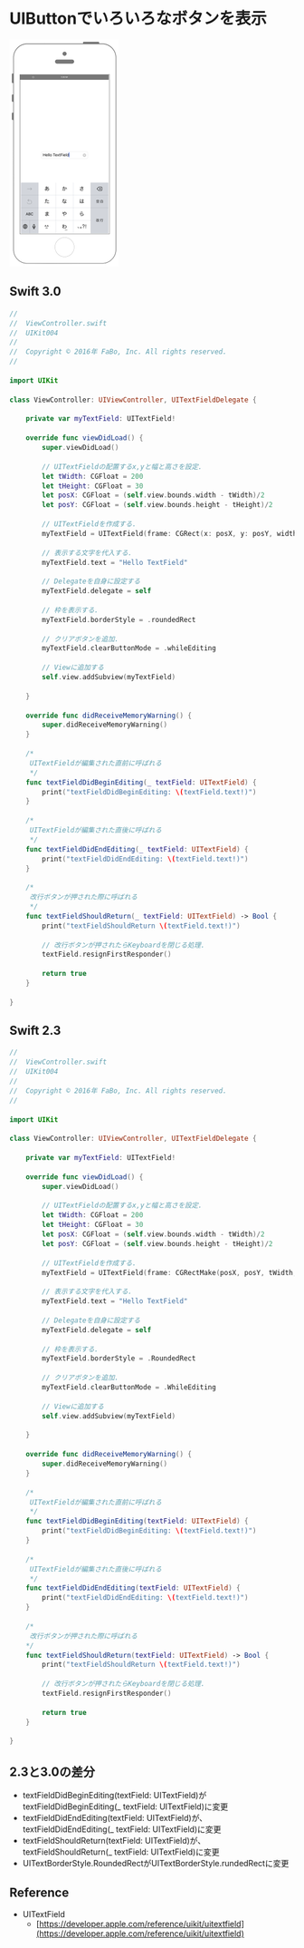 # UIButtonでいろいろなボタンを表示

![Preview uikit004](./img/uikit004.png)


## Swift 3.0

```swift
//
//  ViewController.swift
//  UIKit004
//
//  Copyright © 2016年 FaBo, Inc. All rights reserved.
//

import UIKit

class ViewController: UIViewController, UITextFieldDelegate {
    
    private var myTextField: UITextField!
    
    override func viewDidLoad() {
        super.viewDidLoad()
        
        // UITextFieldの配置するx,yと幅と高さを設定.
        let tWidth: CGFloat = 200
        let tHeight: CGFloat = 30
        let posX: CGFloat = (self.view.bounds.width - tWidth)/2
        let posY: CGFloat = (self.view.bounds.height - tHeight)/2
        
        // UITextFieldを作成する.
        myTextField = UITextField(frame: CGRect(x: posX, y: posY, width: tWidth, height: tHeight))
        
        // 表示する文字を代入する.
        myTextField.text = "Hello TextField"
        
        // Delegateを自身に設定する
        myTextField.delegate = self
        
        // 枠を表示する.
        myTextField.borderStyle = .roundedRect

        // クリアボタンを追加.
        myTextField.clearButtonMode = .whileEditing
        
        // Viewに追加する
        self.view.addSubview(myTextField)
        
    }
    
    override func didReceiveMemoryWarning() {
        super.didReceiveMemoryWarning()
    }
    
    /*
     UITextFieldが編集された直前に呼ばれる
     */
    func textFieldDidBeginEditing(_ textField: UITextField) {
        print("textFieldDidBeginEditing: \(textField.text!)")
    }
    
    /*
     UITextFieldが編集された直後に呼ばれる
     */
    func textFieldDidEndEditing(_ textField: UITextField) {
        print("textFieldDidEndEditing: \(textField.text!)")
    }
    
    /*
     改行ボタンが押された際に呼ばれる
     */
    func textFieldShouldReturn(_ textField: UITextField) -> Bool {
        print("textFieldShouldReturn \(textField.text!)")
        
        // 改行ボタンが押されたらKeyboardを閉じる処理.
        textField.resignFirstResponder()
        
        return true
    }
    
}

```

## Swift 2.3

```swift
//
//  ViewController.swift
//  UIKit004
//
//  Copyright © 2016年 FaBo, Inc. All rights reserved.
//

import UIKit

class ViewController: UIViewController, UITextFieldDelegate {

    private var myTextField: UITextField!
    
    override func viewDidLoad() {
        super.viewDidLoad()
        
        // UITextFieldの配置するx,yと幅と高さを設定.
        let tWidth: CGFloat = 200
        let tHeight: CGFloat = 30
        let posX: CGFloat = (self.view.bounds.width - tWidth)/2
        let posY: CGFloat = (self.view.bounds.height - tHeight)/2
        
        // UITextFieldを作成する.
        myTextField = UITextField(frame: CGRectMake(posX, posY, tWidth, tHeight))
        
        // 表示する文字を代入する.
        myTextField.text = "Hello TextField"
        
        // Delegateを自身に設定する
        myTextField.delegate = self
        
        // 枠を表示する.
        myTextField.borderStyle = .RoundedRect

        // クリアボタンを追加.
        myTextField.clearButtonMode = .WhileEditing
        
        // Viewに追加する
        self.view.addSubview(myTextField)
        
    }

    override func didReceiveMemoryWarning() {
        super.didReceiveMemoryWarning()
    }
    
    /*
     UITextFieldが編集された直前に呼ばれる
     */
    func textFieldDidBeginEditing(textField: UITextField) {
        print("textFieldDidBeginEditing: \(textField.text!)")
    }
    
    /*
     UITextFieldが編集された直後に呼ばれる
     */
    func textFieldDidEndEditing(textField: UITextField) {
        print("textFieldDidEndEditing: \(textField.text!)")
    }
    
    /*
     改行ボタンが押された際に呼ばれる
    */
    func textFieldShouldReturn(textField: UITextField) -> Bool {
        print("textFieldShouldReturn \(textField.text!)")
        
        // 改行ボタンが押されたらKeyboardを閉じる処理.
        textField.resignFirstResponder()
        
        return true
    }

}
```

## 2.3と3.0の差分

* textFieldDidBeginEditing(textField: UITextField)がtextFieldDidBeginEditing(_ textField: UITextField)に変更
* textFieldDidEndEditing(textField: UITextField)が、textFieldDidEndEditing(_ textField: UITextField)に変更
* textFieldShouldReturn(textField: UITextField)が、textFieldShouldReturn(_ textField: UITextField)に変更
* UITextBorderStyle.RoundedRectがUITextBorderStyle.rundedRectに変更


## Reference

* UITextField
	* [https://developer.apple.com/reference/uikit/uitextfield](https://developer.apple.com/reference/uikit/uitextfield)
